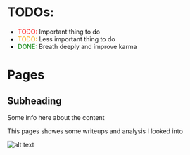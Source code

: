 <style>
r { color: Red }
o { color: Orange }
g { color: Green }
</style>

# TODOs:

- <r>TODO:</r> Important thing to do
- <o>TODO:</o> Less important thing to do
- <g>DONE:</g> Breath deeply and improve karma


# Pages

## Subheading

Some info here about the content

This pages showes some writeups and analysis I looked into


![alt text](https://media.wired.com/photos/598e35fb99d76447c4eb1f28/master/pass/phonepicutres-TA.jpg)
